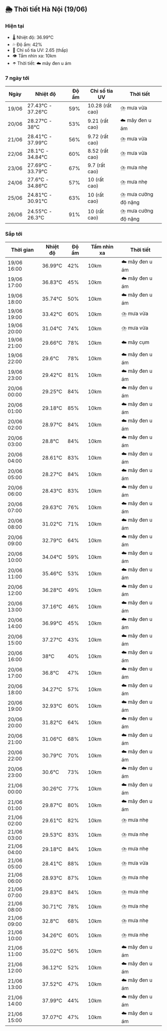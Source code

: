 ## 🌦️ Thời tiết Hà Nội (19/06)

### Hiện tại

- 🌡️ Nhiệt độ: 36.99℃
- 💦 Độ ẩm: 42%
- 🌟 Chỉ số tia UV: 2.65 (thấp)
- 👁️ Tầm nhìn xa: 10km
- ☂️ Thời tiết: ☁️ mây đen u ám

### 7 ngày tới

| Ngày | Nhiệt độ | Độ ẩm | Chỉ số tia UV | Thời tiết |
| --- | --- | --- | --- | --- |
| 19/06 | 27.43℃ - 37.26℃ | 59% | 10.28 (rất cao) | ⛈️ mưa vừa |
| 20/06 | 28.27℃ - 38℃ | 53% | 9.21 (rất cao) | ☁️ mây đen u ám |
| 21/06 | 28.41℃ - 37.99℃ | 56% | 9.72 (rất cao) | ⛈️ mưa vừa |
| 22/06 | 28.1℃ - 34.84℃ | 60% | 8.52 (rất cao) | ⛈️ mưa vừa |
| 23/06 | 27.69℃ - 33.79℃ | 67% | 9.7 (rất cao) | ⛈️ mưa nhẹ |
| 24/06 | 27.6℃ - 34.86℃ | 57% | 10 (rất cao) | ⛈️ mưa nhẹ |
| 25/06 | 24.81℃ - 30.91℃ | 63% | 10 (rất cao) | ⛈️ mưa cường độ nặng |
| 26/06 | 24.55℃ - 26.3℃ | 91% | 10 (rất cao) | ⛈️ mưa cường độ nặng |

### Sắp tới

| Thời gian | Nhiệt độ | Độ ẩm | Tầm nhìn xa | Thời tiết |
| --- | --- | --- | --- | --- |
| 19/06 16:00 | 36.99℃ | 42% | 10km | ☁️ mây đen u ám |
| 19/06 17:00 | 36.83℃ | 45% | 10km | ☁️ mây đen u ám |
| 19/06 18:00 | 35.74℃ | 50% | 10km | ☁️ mây đen u ám |
| 19/06 19:00 | 33.42℃ | 60% | 10km | ⛈️ mưa vừa |
| 19/06 20:00 | 31.04℃ | 74% | 10km | ⛈️ mưa vừa |
| 19/06 21:00 | 29.66℃ | 78% | 10km | ☁️ mây cụm |
| 19/06 22:00 | 29.6℃ | 78% | 10km | ☁️ mây đen u ám |
| 19/06 23:00 | 29.42℃ | 81% | 10km | ☁️ mây đen u ám |
| 20/06 00:00 | 29.25℃ | 84% | 10km | ☁️ mây đen u ám |
| 20/06 01:00 | 29.18℃ | 85% | 10km | ☁️ mây đen u ám |
| 20/06 02:00 | 28.97℃ | 84% | 10km | ☁️ mây đen u ám |
| 20/06 03:00 | 28.8℃ | 84% | 10km | ☁️ mây đen u ám |
| 20/06 04:00 | 28.61℃ | 83% | 10km | ☁️ mây đen u ám |
| 20/06 05:00 | 28.27℃ | 84% | 10km | ☁️ mây đen u ám |
| 20/06 06:00 | 28.43℃ | 83% | 10km | ☁️ mây đen u ám |
| 20/06 07:00 | 29.63℃ | 76% | 10km | ☁️ mây đen u ám |
| 20/06 08:00 | 31.02℃ | 71% | 10km | ☁️ mây đen u ám |
| 20/06 09:00 | 32.79℃ | 64% | 10km | ☁️ mây đen u ám |
| 20/06 10:00 | 34.04℃ | 59% | 10km | ☁️ mây đen u ám |
| 20/06 11:00 | 35.46℃ | 53% | 10km | ☁️ mây đen u ám |
| 20/06 12:00 | 36.28℃ | 49% | 10km | ☁️ mây đen u ám |
| 20/06 13:00 | 37.16℃ | 46% | 10km | ☁️ mây đen u ám |
| 20/06 14:00 | 36.99℃ | 45% | 10km | ☁️ mây đen u ám |
| 20/06 15:00 | 37.27℃ | 43% | 10km | ☁️ mây đen u ám |
| 20/06 16:00 | 38℃ | 40% | 10km | ☁️ mây đen u ám |
| 20/06 17:00 | 36.8℃ | 47% | 10km | ☁️ mây đen u ám |
| 20/06 18:00 | 34.27℃ | 57% | 10km | ☁️ mây đen u ám |
| 20/06 19:00 | 32.93℃ | 60% | 10km | ☁️ mây đen u ám |
| 20/06 20:00 | 31.82℃ | 64% | 10km | ☁️ mây đen u ám |
| 20/06 21:00 | 31.06℃ | 68% | 10km | ☁️ mây đen u ám |
| 20/06 22:00 | 30.79℃ | 70% | 10km | ☁️ mây đen u ám |
| 20/06 23:00 | 30.6℃ | 73% | 10km | ☁️ mây đen u ám |
| 21/06 00:00 | 30.26℃ | 77% | 10km | ☁️ mây đen u ám |
| 21/06 01:00 | 29.87℃ | 80% | 10km | ☁️ mây đen u ám |
| 21/06 02:00 | 29.61℃ | 82% | 10km | ⛈️ mưa nhẹ |
| 21/06 03:00 | 29.53℃ | 83% | 10km | ⛈️ mưa nhẹ |
| 21/06 04:00 | 29.18℃ | 84% | 10km | ⛈️ mưa nhẹ |
| 21/06 05:00 | 28.41℃ | 88% | 10km | ⛈️ mưa vừa |
| 21/06 06:00 | 28.93℃ | 87% | 10km | ⛈️ mưa nhẹ |
| 21/06 07:00 | 29.83℃ | 84% | 10km | ⛈️ mưa nhẹ |
| 21/06 08:00 | 30.71℃ | 78% | 10km | ⛈️ mưa nhẹ |
| 21/06 09:00 | 32.8℃ | 68% | 10km | ⛈️ mưa nhẹ |
| 21/06 10:00 | 34.26℃ | 60% | 10km | ⛈️ mưa nhẹ |
| 21/06 11:00 | 35.02℃ | 56% | 10km | ☁️ mây đen u ám |
| 21/06 12:00 | 36.12℃ | 52% | 10km | ☁️ mây đen u ám |
| 21/06 13:00 | 37.52℃ | 47% | 10km | ☁️ mây đen u ám |
| 21/06 14:00 | 37.99℃ | 44% | 10km | ☁️ mây đen u ám |
| 21/06 15:00 | 37.07℃ | 47% | 10km | ☁️ mây đen u ám |

